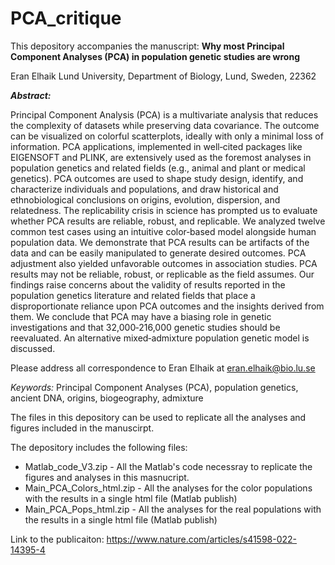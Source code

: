 # PCA_critique
This depository accompanies the manuscript:
**Why most Principal Component Analyses (PCA) in population genetic studies are wrong**

Eran Elhaik
Lund University, Department of Biology, Lund, Sweden, 22362

_**Abstract:**_

Principal Component Analysis (PCA) is a multivariate analysis that reduces the complexity of datasets 
while preserving data covariance. The outcome can be visualized on colorful scatterplots, ideally 
with only a minimal loss of information. PCA applications, implemented in well‑cited packages like 
EIGENSOFT and PLINK, are extensively used as the foremost analyses in population genetics and 
related fields (e.g., animal and plant or medical genetics). PCA outcomes are used to shape study 
design, identify, and characterize individuals and populations, and draw historical and ethnobiological 
conclusions on origins, evolution, dispersion, and relatedness. The replicability crisis in science has 
prompted us to evaluate whether PCA results are reliable, robust, and replicable. We analyzed twelve 
common test cases using an intuitive color‑based model alongside human population data. We 
demonstrate that PCA results can be artifacts of the data and can be easily manipulated to generate 
desired outcomes. PCA adjustment also yielded unfavorable outcomes in association studies. PCA 
results may not be reliable, robust, or replicable as the field assumes. Our findings raise concerns 
about the validity of results reported in the population genetics literature and related fields that place 
a disproportionate reliance upon PCA outcomes and the insights derived from them. We conclude that 
PCA may have a biasing role in genetic investigations and that 32,000‑216,000 genetic studies should 
be reevaluated. An alternative mixed‑admixture population genetic model is discussed.

Please address all correspondence to Eran Elhaik at eran.elhaik@bio.lu.se

*Keywords:* Principal Component Analyses (PCA), population genetics, ancient DNA, origins, biogeography, admixture


The files in this depository can be used to replicate all the analyses and figures included in the manuscirpt.

The depository includes the following files:

* Matlab_code_V3.zip - All the Matlab's code necessray to replicate the figures and analyses in this masnucript.
* Main_PCA_Colors_html.zip - All the analyses for the color populations with the results in a single html file (Matlab publish) 
* Main_PCA_Pops_html.zip - All the analyses for the real  populations with the results in a single html file (Matlab publish)

Link to the publicaiton:
https://www.nature.com/articles/s41598-022-14395-4
